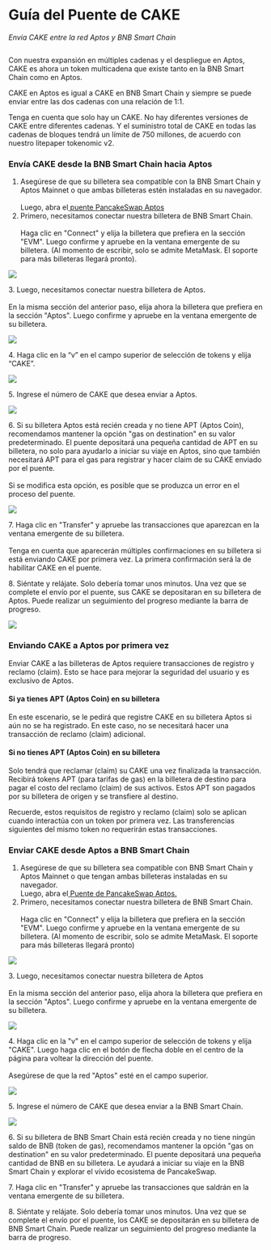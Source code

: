 # Guía del Puente de CAKE

_Envía CAKE entre la red Aptos y BNB Smart Chain_

<figure><img src="../../.gitbook/assets/0 (2)" alt=""><figcaption></figcaption></figure>

Con nuestra expansión en múltiples cadenas y el despliegue en Aptos, CAKE es ahora un token multicadena que existe tanto en la BNB Smart Chain como en Aptos.

CAKE en Aptos es igual a CAKE en BNB Smart Chain y siempre se puede enviar entre las dos cadenas con una relación de 1:1.

Tenga en cuenta que solo hay un CAKE. No hay diferentes versiones de CAKE entre diferentes cadenas. Y el suministro total de CAKE en todas las cadenas de bloques tendrá un límite de 750 millones, de acuerdo con nuestro litepaper tokenomic v2.

### Envía CAKE desde la BNB Smart Chain hacia Aptos <a href="#_l12qjvg1f2wy" id="_l12qjvg1f2wy"></a>

1. Asegúrese de que su billetera sea compatible con la BNB Smart Chain y Aptos Mainnet o que ambas billeteras estén instaladas en su navegador.\
   \
   Luego, abra el[ puente PancakeSwap Aptos](https://bridge.pancakeswap.finance/aptos)
2. Primero, necesitamos conectar nuestra billetera de BNB Smart Chain.\
   \
   Haga clic en "Connect" y elija la billetera que prefiera en la sección "EVM". Luego confirme y apruebe en la ventana emergente de su billetera. (Al momento de escribir, solo se admite MetaMask. El soporte para más billeteras llegará pronto).

![](<../../.gitbook/assets/1 (4)>)

3\. Luego, necesitamos conectar nuestra billetera de Aptos.\
\
En la misma sección del anterior paso, elija ahora la billetera que prefiera en la sección "Aptos". Luego confirme y apruebe en la ventana emergente de su billetera.

![](<../../.gitbook/assets/2 (2)>)

4\. Haga clic en la “v” en el campo superior de selección de tokens y elija “CAKE”.

![](<../../.gitbook/assets/3 (2)>)

5\. Ingrese el número de CAKE que desea enviar a Aptos.

![](../../.gitbook/assets/4)

6\. Si su billetera Aptos está recién creada y no tiene APT (Aptos Coin), recomendamos mantener la opción "gas on destination" en su valor predeterminado. El puente depositará una pequeña cantidad de APT en su billetera, no solo para ayudarlo a iniciar su viaje en Aptos, sino que también necesitará APT para el gas para registrar y hacer claim de su CAKE enviado por el puente.\
\
Si se modifica esta opción, es posible que se produzca un error en el proceso del puente.



![](../../.gitbook/assets/5)

7\. Haga clic en "Transfer" y apruebe las transacciones que aparezcan en la ventana emergente de su billetera. \
\
Tenga en cuenta que aparecerán múltiples confirmaciones en su billetera si está enviando CAKE por primera vez. La primera confirmación será la de habilitar CAKE en el puente.

8\. Siéntate y relájate. Solo debería tomar unos minutos. Una vez que se complete el envío por el puente, sus CAKE se depositaran en su billetera de Aptos. Puede realizar un seguimiento del progreso mediante la barra de progreso.

![](../../.gitbook/assets/6)

### Enviando CAKE a Aptos por primera vez <a href="#_6w2zta58q9j8" id="_6w2zta58q9j8"></a>

Enviar CAKE a las billeteras de Aptos requiere transacciones de registro y reclamo (claim). Esto se hace para mejorar la seguridad del usuario y es exclusivo de Aptos.

#### Si ya tienes APT (Aptos Coin) en su billetera <a href="#_g46q47uhhjlj" id="_g46q47uhhjlj"></a>

En este escenario, se le pedirá que registre CAKE en su billetera Aptos si aún no se ha registrado. En este caso, no se necesitará hacer una transacción de reclamo (claim) adicional.

#### Si no tienes APT (Aptos Coin) en su billetera <a href="#_wigc8j2qw4j0" id="_wigc8j2qw4j0"></a>

Solo tendrá que reclamar (claim) su CAKE una vez finalizada la transacción. Recibirá tokens APT (para tarifas de gas) en la billetera de destino para pagar el costo del reclamo (claim) de sus activos. Estos APT son pagados por su billetera de origen y se transfiere al destino.

Recuerde, estos requisitos de registro y reclamo (claim) solo se aplican cuando interactúa con un token por primera vez. Las transferencias siguientes del mismo token no requerirán estas transacciones.

### Enviar CAKE desde Aptos a BNB Smart Chain <a href="#_9mpengknfi0u" id="_9mpengknfi0u"></a>

1. Asegúrese de que su billetera sea compatible con BNB Smart Chain y Aptos Mainnet o que tengan ambas billeteras instaladas en su navegador.\
   Luego, abra el[ Puente de PancakeSwap Aptos.](https://bridge.pancakeswap.finance/aptos)
2. Primero, necesitamos conectar nuestra billetera de BNB Smart Chain.\
   \
   Haga clic en "Connect" y elija la billetera que prefiera en la sección "EVM". Luego confirme y apruebe en la ventana emergente de su billetera. (Al momento de escribir, solo se admite MetaMask. El soporte para más billeteras llegará pronto)

![](../../.gitbook/assets/7)

3\. Luego, necesitamos conectar nuestra billetera de Aptos\
\
En la misma sección del anterior paso, elija ahora la billetera que prefiera en la sección "Aptos". Luego confirme y apruebe en la ventana emergente de su billetera.

![](../../.gitbook/assets/8)

4\. Haga clic en la "v" en el campo superior de selección de tokens y elija "CAKE". Luego haga clic en el botón de flecha doble en el centro de la página para voltear la dirección del puente.\
\
Asegúrese de que la red "Aptos" esté en el campo superior.

![](../../.gitbook/assets/9)

5\. Ingrese el número de CAKE que desea enviar a la BNB Smart Chain.

![](<../../.gitbook/assets/10 (1)>)

6\. Si su billetera de BNB Smart Chain está recién creada y no tiene ningún saldo de BNB (token de gas), recomendamos mantener la opción "gas on destination" en su valor predeterminado. El puente depositará una pequeña cantidad de BNB en su billetera. Le ayudará a iniciar su viaje en la BNB Smart Chain y explorar el vívido ecosistema de PancakeSwap.

7\. Haga clic en "Transfer" y apruebe las transacciones que saldrán en la ventana emergente de su billetera.

8\. Siéntate y relájate. Solo debería tomar unos minutos. Una vez que se complete el envío por el puente, los CAKE se depositarán en su billetera de BNB Smart Chain. Puede realizar un seguimiento del progreso mediante la barra de progreso.
